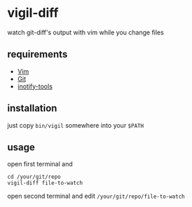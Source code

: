 # vigil-diff

  watch git-diff's output with vim while you change files

## requirements

  - [Vim](http://www.vim.org/)
  - [Git](http://git-scm.com/)
  - [inotify-tools](http://inotify-tools.sourceforge.net/)

## installation

  just copy `bin/vigil` somewhere into your `$PATH`

## usage

  open first terminal and

    cd /your/git/repo
    vigil-diff file-to-watch

  open second terminal and edit `/your/git/repo/file-to-watch`
